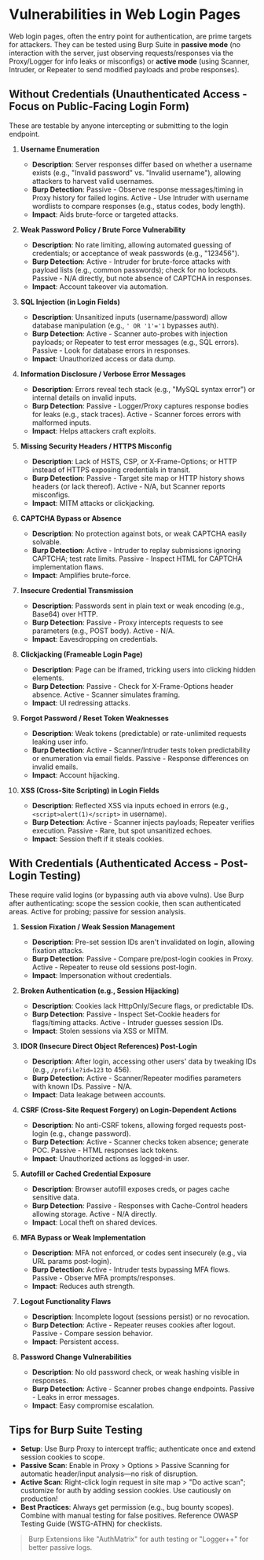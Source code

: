 # Vulnerabilities in Web Login Pages

Web login pages, often the entry point for authentication, are prime targets for attackers. They can be tested using Burp Suite in **passive mode** (no interaction with the server, just observing requests/responses via the Proxy/Logger for info leaks or misconfigs) or **active mode** (using Scanner, Intruder, or Repeater to send modified payloads and probe responses).


## Without Credentials (Unauthenticated Access - Focus on Public-Facing Login Form)

These are testable by anyone intercepting or submitting to the login endpoint.

1. **Username Enumeration**  
   - **Description**: Server responses differ based on whether a username exists (e.g., "Invalid password" vs. "Invalid username"), allowing attackers to harvest valid usernames.  
   - **Burp Detection**: Passive - Observe response messages/timing in Proxy history for failed logins. Active - Use Intruder with username wordlists to compare responses (e.g., status codes, body length).  
   - **Impact**: Aids brute-force or targeted attacks.

2. **Weak Password Policy / Brute Force Vulnerability**  
   - **Description**: No rate limiting, allowing automated guessing of credentials; or acceptance of weak passwords (e.g., "123456").  
   - **Burp Detection**: Active - Intruder for brute-force attacks with payload lists (e.g., common passwords); check for no lockouts. Passive - N/A directly, but note absence of CAPTCHA in responses.  
   - **Impact**: Account takeover via automation.

3. **SQL Injection (in Login Fields)**  
   - **Description**: Unsanitized inputs (username/password) allow database manipulation (e.g., `' OR '1'='1` bypasses auth).  
   - **Burp Detection**: Active - Scanner auto-probes with injection payloads; or Repeater to test error messages (e.g., SQL errors). Passive - Look for database errors in responses.  
   - **Impact**: Unauthorized access or data dump.

4. **Information Disclosure / Verbose Error Messages**  
   - **Description**: Errors reveal tech stack (e.g., "MySQL syntax error") or internal details on invalid inputs.  
   - **Burp Detection**: Passive - Logger/Proxy captures response bodies for leaks (e.g., stack traces). Active - Scanner forces errors with malformed inputs.  
   - **Impact**: Helps attackers craft exploits.

5. **Missing Security Headers / HTTPS Misconfig**  
   - **Description**: Lack of HSTS, CSP, or X-Frame-Options; or HTTP instead of HTTPS exposing credentials in transit.  
   - **Burp Detection**: Passive - Target site map or HTTP history shows headers (or lack thereof). Active - N/A, but Scanner reports misconfigs.  
   - **Impact**: MITM attacks or clickjacking.

6. **CAPTCHA Bypass or Absence**  
   - **Description**: No protection against bots, or weak CAPTCHA easily solvable.  
   - **Burp Detection**: Active - Intruder to replay submissions ignoring CAPTCHA; test rate limits. Passive - Inspect HTML for CAPTCHA implementation flaws.  
   - **Impact**: Amplifies brute-force.

7. **Insecure Credential Transmission**  
   - **Description**: Passwords sent in plain text or weak encoding (e.g., Base64) over HTTP.  
   - **Burp Detection**: Passive - Proxy intercepts requests to see parameters (e.g., POST body). Active - N/A.  
   - **Impact**: Eavesdropping on credentials.

8. **Clickjacking (Frameable Login Page)**  
   - **Description**: Page can be iframed, tricking users into clicking hidden elements.  
   - **Burp Detection**: Passive - Check for X-Frame-Options header absence. Active - Scanner simulates framing.  
   - **Impact**: UI redressing attacks.

9. **Forgot Password / Reset Token Weaknesses**  
   - **Description**: Weak tokens (predictable) or rate-unlimited requests leaking user info.  
   - **Burp Detection**: Active - Scanner/Intruder tests token predictability or enumeration via email fields. Passive - Response differences on invalid emails.  
   - **Impact**: Account hijacking.

10. **XSS (Cross-Site Scripting) in Login Fields**  
    - **Description**: Reflected XSS via inputs echoed in errors (e.g., `<script>alert(1)</script>` in username).  
    - **Burp Detection**: Active - Scanner injects payloads; Repeater verifies execution. Passive - Rare, but spot unsanitized echoes.  
    - **Impact**: Session theft if it steals cookies.

## With Credentials (Authenticated Access - Post-Login Testing)

These require valid logins (or bypassing auth via above vulns). Use Burp after authenticating: scope the session cookie, then scan authenticated areas. Active for probing; passive for session analysis.

1. **Session Fixation / Weak Session Management**  
   - **Description**: Pre-set session IDs aren't invalidated on login, allowing fixation attacks.  
   - **Burp Detection**: Passive - Compare pre/post-login cookies in Proxy. Active - Repeater to reuse old sessions post-login.  
   - **Impact**: Impersonation without credentials.

2. **Broken Authentication (e.g., Session Hijacking)**  
   - **Description**: Cookies lack HttpOnly/Secure flags, or predictable IDs.  
   - **Burp Detection**: Passive - Inspect Set-Cookie headers for flags/timing attacks. Active - Intruder guesses session IDs.  
   - **Impact**: Stolen sessions via XSS or MITM.

3. **IDOR (Insecure Direct Object References) Post-Login**  
   - **Description**: After login, accessing other users' data by tweaking IDs (e.g., `/profile?id=123` to 456).  
   - **Burp Detection**: Active - Scanner/Repeater modifies parameters with known IDs. Passive - N/A.  
   - **Impact**: Data leakage between accounts.

4. **CSRF (Cross-Site Request Forgery) on Login-Dependent Actions**  
   - **Description**: No anti-CSRF tokens, allowing forged requests post-login (e.g., change password).  
   - **Burp Detection**: Active - Scanner checks token absence; generate POC. Passive - HTML responses lack tokens.  
   - **Impact**: Unauthorized actions as logged-in user.

5. **Autofill or Cached Credential Exposure**  
   - **Description**: Browser autofill exposes creds, or pages cache sensitive data.  
   - **Burp Detection**: Passive - Responses with Cache-Control headers allowing storage. Active - N/A directly.  
   - **Impact**: Local theft on shared devices.

6. **MFA Bypass or Weak Implementation**  
   - **Description**: MFA not enforced, or codes sent insecurely (e.g., via URL params post-login).  
   - **Burp Detection**: Active - Intruder tests bypassing MFA flows. Passive - Observe MFA prompts/responses.  
   - **Impact**: Reduces auth strength.

7. **Logout Functionality Flaws**  
   - **Description**: Incomplete logout (sessions persist) or no revocation.  
   - **Burp Detection**: Active - Repeater reuses cookies after logout. Passive - Compare session behavior.  
   - **Impact**: Persistent access.

8. **Password Change Vulnerabilities**  
   - **Description**: No old password check, or weak hashing visible in responses.  
   - **Burp Detection**: Active - Scanner probes change endpoints. Passive - Leaks in error messages.  
   - **Impact**: Easy compromise escalation.

## Tips for Burp Suite Testing

- **Setup**: Use Burp Proxy to intercept traffic; authenticate once and extend session cookies to scope.
- **Passive Scan**: Enable in Proxy > Options > Passive Scanning for automatic header/input analysis—no risk of disruption.
- **Active Scan**: Right-click login request in site map > "Do active scan"; customize for auth by adding session cookies. Use cautiously on production!
- **Best Practices**: Always get permission (e.g., bug bounty scopes). Combine with manual testing for false positives. Reference OWASP Testing Guide (WSTG-ATHN) for checklists.


> Burp Extensions like "AuthMatrix" for auth testing or "Logger++" for better passive logs.